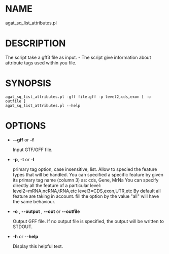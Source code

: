 # NAME

agat\_sq\_list\_attributes.pl

# DESCRIPTION

The script take a gff3 file as input. -
The script give information about attribute tags used within you file.

# SYNOPSIS

```
agat_sq_list_attributes.pl -gff file.gff -p level2,cds,exon [ -o outfile ]
agat_sq_list_attributes.pl --help
```

# OPTIONS

- **--gff** or **-f**

    Input GTF/GFF file.

- **-p**,  **-t** or  **-l**

    primary tag option, case insensitive, list. Allow to specied the feature types that will be handled.
    You can specified a specific feature by given its primary tag name (column 3) as: cds, Gene, MrNa
    You can specify directly all the feature of a particular level:
          level2=mRNA,ncRNA,tRNA,etc
          level3=CDS,exon,UTR,etc
    By default all feature are taking in account. fill the option by the value "all" will have the same behaviour.

- **-o** , **--output** , **--out** or **--outfile**

    Output GFF file.  If no output file is specified, the output will be
    written to STDOUT.

- **-h** or **--help**

    Display this helpful text.


